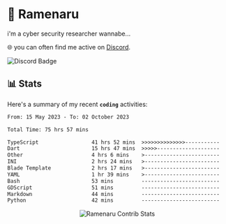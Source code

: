 # 🍜 Ramenaru
i'm a cyber security researcher wannabe...

🌐 you can often find me active on [Discord](https://discordapp.com/users/503291004200157185).

![Discord Badge](https://dcbadge.vercel.app/api/shield/503291004200157185)

## 📊 Stats

Here's a summary of my recent **`coding`** activities:

<!--START_SECTION:waka-->

```txt
From: 15 May 2023 - To: 02 October 2023

Total Time: 75 hrs 57 mins

TypeScript                 41 hrs 52 mins  >>>>>>>>>>>>>>-----------   55.12 %
Dart                       15 hrs 47 mins  >>>>>--------------------   20.79 %
Other                      4 hrs 6 mins    >------------------------   05.40 %
INI                        2 hrs 24 mins   >------------------------   03.18 %
Blade Template             2 hrs 17 mins   >------------------------   03.02 %
YAML                       1 hr 39 mins    >------------------------   02.18 %
Bash                       53 mins         -------------------------   01.17 %
GDScript                   51 mins         -------------------------   01.13 %
Markdown                   44 mins         -------------------------   00.97 %
Python                     42 mins         -------------------------   00.93 %
```

<!--END_SECTION:waka-->

<div style="text-align: center;">
   <img align="center" src="https://github-readme-streak-stats.herokuapp.com/?user=Ramenaru&theme=dark&card_width=520" alt="Ramenaru Contrib Stats" />
</div>



